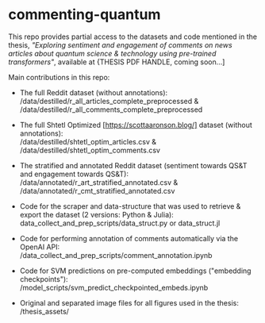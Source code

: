 # commenting-quantum

This repo provides partial access to the datasets and code mentioned in the thesis, _"Exploring sentiment and engagement of comments on news articles about quantum science & technology using pre-trained transformers"_, available at {THESIS PDF HANDLE, coming soon...]  <br>

Main contributions in this repo:
- The full Reddit dataset (without annotations):  <br>
/data/destilled/r_all_articles_complete_preprocessed & /data/destilled/r_all_comments_complete_preprocessed

- The full Shtetl Optimized [https://scottaaronson.blog/] dataset (without annotations):  <br>
/data/destilled/shtetl_optim_articles.csv & /data/destilled/shtetl_optim_comments.csv

- The stratified and annotated Reddit dataset (sentiment towards QS&T and engagement towards QS&T): <br>
/data/annotated/r_art_stratified_annotated.csv & /data/annotated/r_cmt_stratified_annotated.csv

- Code for the scraper and data-structure that was used to retrieve & export the dataset (2 versions: Python & Julia):  <br>
data_collect_and_prep_scripts/data_struct.py or data_struct.jl

- Code for performing annotation of comments automatically via the OpenAI API:  <br>
/data_collect_and_prep_scripts/comment_annotation.ipynb

- Code for SVM predictions on pre-computed embeddings ("embedding checkpoints"):  <br>
/model_scripts/svm_predict_checkpointed_embeds.ipynb

- Original and separated image files for all figures used in the thesis:  <br>
/thesis_assets/

